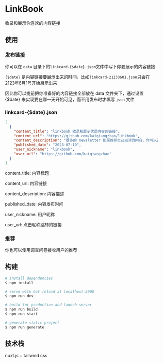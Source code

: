 # LinkBook

收录和展示你喜欢的内容链接

## 使用

### 发布链接

你可以在 `data` 目录下的`linkcard-{$date}.json`文件中写下你要展示的内容链接

`{$date}` 是内容链接要展示出来的时间，比如`linkcard-21230601.json`只会在2123年6月1号开始展示出来

因此你可以提前把你准备好的内容链接全部放在 data 文件夹下，通过设置 {$date} 来实现要在哪一天开始可见，而不用发布时才填写 `json` 文件

### linkcard-{$date}.json
```json
[
  {
    "content_title": "linkbook 收录和展示优质内容的链接",
    "content_url": "https://github.com/kaiqiangzhao/linkbook",
    "content_description": "很多的 newsletter 都是推荐自己阅读的内容，你可以通过 linkbook 来收录和展示你喜欢的优质内容链接",
    "published_date": "2023-07-10",
    "user_nickname": "linkbook",
    "user_url": "https://github.com/kaiqiangzhao"
  }
]
```
content_title: 内容标题

content_url: 内容链接

content_description: 内容描述

published_date: 内容发布时间

user_nickname: 用户昵称

user_url: 点击昵称跳转的链接

### 推荐

你也可以使用调查问卷接收用户的推荐

## 构建

```bash
# install dependencies
$ npm install

# serve with hot reload at localhost:3000
$ npm run dev

# build for production and launch server
$ npm run build
$ npm run start

# generate static project
$ npm run generate
```

## 技术栈

nuxt.js + tailwind css
